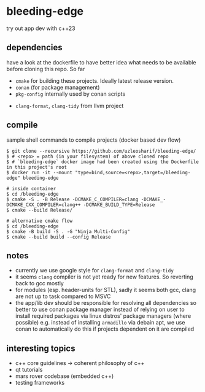 # bleeding-edge
try out app dev with c++23

## dependencies
have a look at the dockerfile to have better idea what needs to be available before cloning this repo. So far
<!-- - `clang++` compiler (g++ ok too). Ideally latest realease version. -->
- `cmake` for building these projects. Ideally latest release version.
- `conan` (for package management)
- `pkg-config` internally used by conan scripts
<!-- - `ninja`, `Ninja Multi-Config` generators -->
- `clang-format`, `clang-tidy` from llvm project

## compile
sample shell commands to compile projects (docker based dev flow)
```[shell]
$ git clone --recursive https://github.com/uzleosharif/bleeding-edge/
$ # <repo> = path (in your filesystem) of above cloned repo
$ # `bleeding-edge` docker image had been created using the Dockerfile in this project's root
$ docker run -it --mount "type=bind,source=<repo>,target=/bleeding-edge" bleeding-edge

# inside container
$ cd /bleeding-edge
$ cmake -S . -B Release -DCMAKE_C_COMPILER=clang -DCMAKE_-DCMAKE_CXX_COMPILER=clang++ -DCMAKE_BUILD_TYPE=Release
$ cmake --build Release/

# alternative cmake flow
$ cd /bleeding-edge
$ cmake -B build -S . -G "Ninja Multi-Config"
$ cmake --build build --config Release
```
## notes
- currently we use google style for `clang-format` and `clang-tidy`
- it seems `clang` compiler is not yet ready for new features. So reverting back to gcc mostly
- for modules (esp. header-units for STL), sadly it seems both gcc, clang are not up to task compared to MSVC
- the app/lib dev should be responsible for resolving all dependencies so better to use conan package manager 
  instead of relying on user to install required packages via linux distros' package managers (where possible) 
  e.g. instead of installing `armadillo` via debain apt, we use conan to automatically do this if projects
  dependent on it are compiled  

## interesting topics
- c++ core guidelines -> coherent philosophy of c++
- qt tutorials
- mars rover codebase (embedded c++)
- testing frameworks